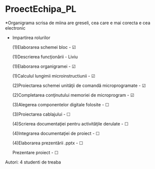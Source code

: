 # ProectEchipa_PL
*Organigrama scrisa de miina are greseli, cea care e mai corecta e cea electronic

+ Impartirea rolurilor
	
	(1)Elaborarea schemei bloc - &#9745;
		
	(1)Descrierea funcţionării - Liviu
	
	(1)Elaborarea organigramei - &#9745;
	
	(1)Calculul lungimii microinstructiunii - &#9745;
	
	(2)Proiectarea schemei unităţii de comandă microprogramate - &#9745;
	
	(2)Completarea conţinutului memoriei de microprogram - &#9745;
	
	(3)Alegerea componentelor digitale folosite - &#9744;
	
	(3)Proiectarea cablajului - &#9744;
	
	(4)Scrierea documentaţiei pentru activităţile derulate - &#9744;
	
	(4)Integrarea documentaţiei de proiect - &#9744;
	
	(4)Elaborarea prezentării .pptx - &#9744;
	
	Prezentare proiect - &#9744;

Autori: 4 studenti de treaba
